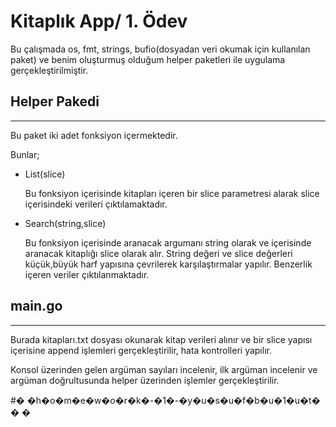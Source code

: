 # Kitaplık App/ 1. Ödev 
Bu çalışmada os, fmt, strings, bufio(dosyadan veri okumak için kullanılan paket)  ve benim oluşturmuş olduğum helper paketleri ile uygulama gerçekleştirilmiştir.

## Helper Pakedi
---
Bu paket iki adet fonksiyon içermektedir. 

Bunlar;

- List(slice)

    Bu fonksiyon içerisinde kitapları içeren bir slice parametresi alarak slice içerisindeki verileri çıktılamaktadır.
- Search(string,slice)

    Bu fonksiyon içerisinde aranacak argumanı string olarak ve içerisinde aranacak kitaplığı slice olarak alır. String değeri ve slice değerleri küçük,büyük harf yapısına çevrilerek karşılaştırmalar yapılır. Benzerlik içeren veriler çıktılanmaktadır.

## main.go
---
Burada kitapları.txt dosyası okunarak kitap verileri alınır ve bir slice yapısı içerisine append işlemleri gerçekleştirilir, hata kontrolleri yapılır. 

Konsol üzerinden gelen argüman sayıları incelenir, ilk argüman incelenir ve argüman doğrultusunda helper üzerinden işlemler gerçekleştirilir. 

#� �h�o�m�e�w�o�r�k�-�1�-�y�u�s�u�f�b�u�1�u�t�
�
�
